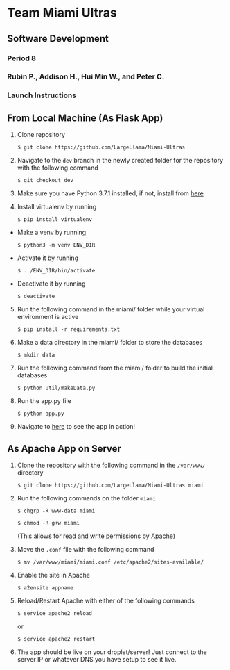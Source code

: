 # Team Miami Ultras
## Software Development
### Period 8
### Rubin P., Addison H., Hui Min W., and Peter C.

### Launch Instructions

## From Local Machine (As Flask App)
1. Clone repository 

    `$ git clone https://github.com/LargeLlama/Miami-Ultras`

2. Navigate to the `dev` branch in the newly created folder for the repository with the following command 

    `$ git checkout dev`

3. Make sure you have Python 3.7.1 installed, if not, install from [here](https://www.python.org/downloads/)

4. Install virtualenv by running 
  
      `$ pip install virtualenv`

  - Make a venv by running 
  
      `$ python3 -m venv ENV_DIR`
  - Activate it by running 
  
      `$ . /ENV_DIR/bin/activate `
  - Deactivate it by running 
  
      `$ deactivate`  
    
5. Run the following command in the miami/ folder while your virtual environment is active  

    `$ pip install -r requirements.txt`
    
6. Make a data directory in the miami/ folder to store the databases

    `$ mkdir data`

7. Run the following command from the miami/ folder to build the initial databases

    `$ python util/makeData.py`

8. Run the app.py file  

    `$ python app.py`

9. Navigate to [here](http://127.0.0.1:5000/) to see the app in action!

## As Apache App on Server

1. Clone the repository with the following command in the `/var/www/` directory

    `$ git clone https://github.com/LargeLlama/Miami-Ultras miami`

2. Run the following commands on the folder `miami`

    `$ chgrp -R www-data miami`
    
    `$ chmod -R g+w miami`
    
     (This allows for read and write permissions by Apache)
  
3. Move the `.conf` file with the following command

    `$ mv /var/www/miami/miami.conf /etc/apache2/sites-available/` 


4. Enable the site in Apache

    `$ a2ensite appname`

5. Reload/Restart Apache with either of the following commands

    `$ service apache2 reload`
    
      or
    
    `$ service apache2 restart`

6. The app should be live on your droplet/server! Just connect to the server IP or whatever DNS you have setup to see it live.
